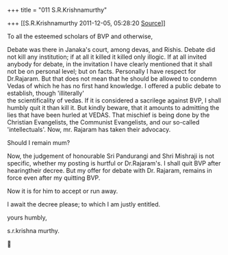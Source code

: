 +++
title = "011 S.R.Krishnamurthy"

+++
[[S.R.Krishnamurthy	2011-12-05, 05:28:20 [Source](https://groups.google.com/g/bvparishat/c/gvJEq4Mt9HY)]]



To all the esteemed scholars of BVP and otherwise,



Debate was there in Janaka's court, among devas, and Rishis. Debate did not kill any institution; if at all it killed it killed only illogic. If at all invited anybody for debate, in the invitation I have clearly mentioned that it shall not be on personal level; but on facts. Personally I have respect for Dr.Rajaram. But that does not mean that he should be allowed to condemn Vedas of which he has no first hand knowledge. I offered a public debate to establish, though 'illiterally'  
the scientificality of vedas. If it is considered a sacrilege against BVP, I shall humbly quit it than kill it. But kindly beware, that it amounts to admitting the lies that have been hurled at VEDAS. That mischief is being done by the Christian Evangelists, the Communist Evangelists, and our so-called 'intellectuals'. Now, mr. Rajaram has taken their advocacy.

Should I remain mum?



Now, the judgement of honourable Sri Pandurangi and Shri Mishraji is not specific, whether my posting is hurtful or Dr.Rajaram's. I shall quit BVP after hearingtheir decree. But my offer for debate with Dr. Rajaram, remains in force even after my quitting BVP.

Now it is for him to accept or run away.



I await the decree please; to which I am justly entitled.

yours humbly,

s.r.krishna murthy.



